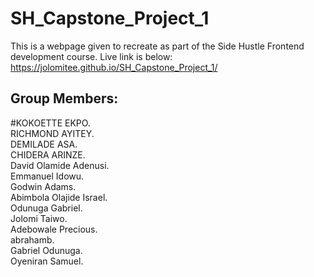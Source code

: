 # SH_Capstone_Project_1
This is a webpage given to recreate as part of the Side Hustle 
Frontend development course.
Live link is below:
https://jolomitee.github.io/SH_Capstone_Project_1/


## Group Members:

#KOKOETTE EKPO.   
RICHMOND AYITEY.   
DEMILADE ASA.   
CHIDERA ARINZE.   
David Olamide Adenusi.   
Emmanuel Idowu.   
Godwin Adams.   
Abimbola Olajide Israel.   
Odunuga Gabriel.   
Jolomi Taiwo.   
Adebowale Precious.   
abrahamb.    
Gabriel Odunuga.   
Oyeniran Samuel.    
